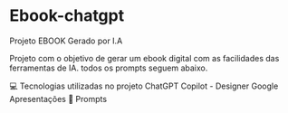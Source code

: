 # Ebook-chatgpt
Projeto EBOOK Gerado por I.A


Projeto com o objetivo de gerar um ebook digital com as facilidades das ferramentas de IA. todos os prompts seguem abaixo.

💻 Tecnologias utilizadas no projeto
ChatGPT
Copilot - Designer
Google Apresentações
🧠 Prompts


